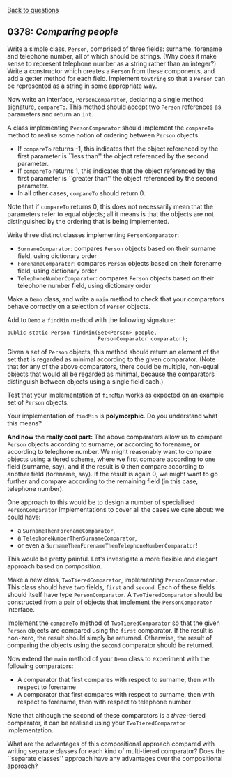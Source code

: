 [Back to questions](../README.md)

## 0378: *Comparing people*

Write a simple class, `Person`, comprised of three fields:
surname, forename and telephone number, all of which should
be strings.  (Why does it make sense to represent telephone
number as a string rather than an integer?)  Write a constructor which
creates a `Person` from these components, and add a getter
method for each field.  Implement `toString` so that a
`Person` can be represented as a string in some appropriate
way.

Now write an interface, `PersonComparator`, declaring a
single method signature, `compareTo`.  This method should
accept two `Person` references as parameters and return an
`int`.

A class implementing `PersonComparator` should implement the
`compareTo` method to realise some notion of ordering
between `Person` objects.

* If `compareTo` returns -1, this indicates that the object referenced by the first parameter is ``less than'' the object referenced by the second parameter.
* If `compareTo` returns 1, this indicates that the object referenced by the first parameter is ``greater than'' the object referenced by the second parameter.
* In all other cases, `compareTo` should return 0.

Note that if `compareTo` returns 0, this does not
necessarily mean that the parameters refer to equal objects; all it
means is that the objects are not distinguished by the ordering that
is being implemented.

Write three distinct classes implementing `PersonComparator`:

* `SurnameComparator`: compares `Person` objects based on their surname field, using dictionary order
* `ForenameComparator`: compares `Person` objects based on their forename field, using dictionary order
* `TelephoneNumberComparator`: compares `Person` objects based on their telephone number field, using dictionary order

Make a `Demo` class, and write a `main` method to check that your comparators behave correctly on a selection of `Person` objects.

Add to `Demo` a `findMin` method with the following signature:

```
public static Person findMin(Set<Person> people,
                             PersonComparator comparator);
```

Given a set of `Person` objects, this method should return an element of the set that is regarded as minimal according to the given comparator.  (Note that for any of the above comparators, there could be multiple, non-equal objects that would all be regarded as minimal, because the comparators distinguish between objects using a single field each.)

Test that your implementation of `findMin` works as expected on an example set of `Person` objects.

Your implementation of `findMin` is **polymorphic**.  Do you understand what this means?

**And now the really cool part:** The above comparators
allow us to compare `Person` objects according to surname,
**or** according to forename, **or** according to telephone
number.  We might reasonably want to compare objects using a tiered
scheme, where we first compare according to one field (surname, say),
and if the result is 0 then compare according to another field
(forename, say).  If the result is again 0, we might want to go
further and compare according to the remaining field (in this case,
telephone number).

One approach to this would be to design a number of specialised
`PersonComparator` implementations to cover all the cases we
care about: we could have:

* a `SurnameThenForenameComparator`,
* a `TelephoneNumberThenSurnameComparator`,
* or even a `SurnameThenForenameThenTelephoneNumberComparator`!

This would be
pretty painful.  Let's investigate a more flexible and elegant
approach based on *composition*.

Make a new class, `TwoTieredComparator`, implementing
`PersonComparator.`  This class should have two fields,
`first` and `second`.  Each of these fields should itself have type
`PersonComparator`.  A `TwoTieredComparator`
should be constructed from a pair of objects that implement the
`PersonComparator` interface.

Implement the `compareTo` method of
`TwoTieredComparator` so that the given `Person`
objects are compared using the `first` comparator.  If the
result is non-zero, the result should simply be returned.  Otherwise,
the result of comparing the objects using the `second`
comparator should be returned.

Now extend the `main` method of your `Demo` class
to experiment with the following comparators:

* A comparator that first compares with respect to surname, then with respect to forename
* A comparator that first compares with respect to surname, then with respect to forename, then with respect to telephone number

Note that although the second of these comparators is a
*three*-tiered comparator, it can be realised using your
`TwoTieredComparator` implementation.

What are the advantages of this compositional approach compared with writing separate classes for each kind of multi-tiered comparator?  Does the ``separate classes'' approach have any advantages over the compositional approach?
